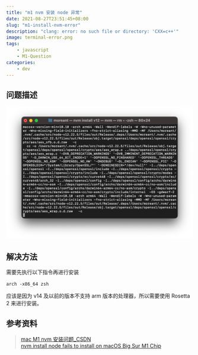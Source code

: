 ```yaml
---
title: "m1 nvm 安装 node 异常"
date: 2021-08-27T23:51:45+08:00
slug: "m1-install-nvm-error"
description: "clang: error: no such file or directory: 'CXX=c++'"
image: terminal-error.png
tags: 
    - javascript
    - M1-Question
categories:
    - dev
---
```

## 问题描述
![控制台报错](terminal-error.png)

## 解决方法
需要先执行以下指令再进行安装  
```
arch -x86_64 zsh
```  
应该是因为 v14 及以前的版本不支持 arm 版本的处理器，所以需要使用 Rosetta 2 来进行安装。
## 参考资料  
> [mac M1 nvm 安装问题_CSDN](https://blog.csdn.net/longgege001/article/details/114067242)   
> [nvm install node fails to install on macOS Big Sur M1 Chip](https://github.com/nvm-sh/nvm/issues/2350#issuecomment-734132550)
